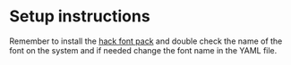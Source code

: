 # Setup instructions

Remember to install the [hack font pack](https://github.com/source-foundry/Hack#quick-installation) and double check the name of the font on the system and if needed change the font name in the YAML file.
